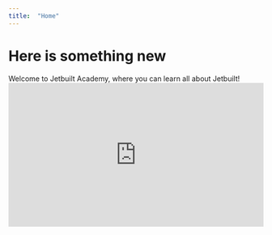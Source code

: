 ```yaml
---
title:  "Home"
---
```


<h1>  
Here is something new
</h1>
Welcome to Jetbuilt Academy, where you can learn all about Jetbuilt!

<div style="padding:56.25% 0 0 0;position:relative;"><iframe src="https://player.vimeo.com/video/876973379?badge=0&amp;autopause=0&amp;quality_selector=1&amp;player_id=0&amp;app_id=58479" frameborder="0" allow="autoplay; fullscreen; picture-in-picture" style="position:absolute;top:0;left:0;width:100%;height:100%;" title="Dispatch 2 - Oct 22, 2023"></iframe></div><script src="https://player.vimeo.com/api/player.js"></script>
